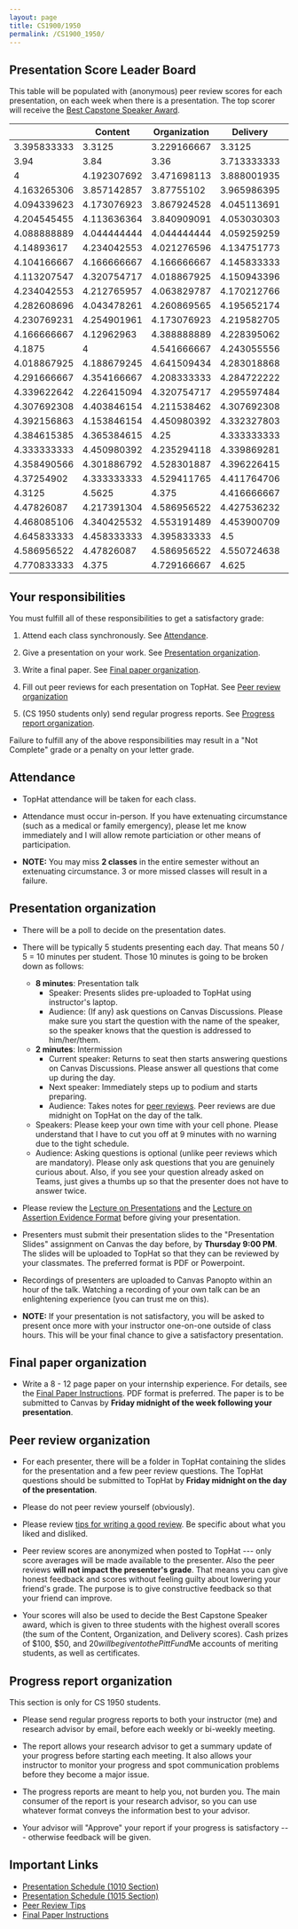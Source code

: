```yaml
---
layout: page
title: CS1900/1950
permalink: /CS1900_1950/
---
```


## Presentation Score Leader Board

This table will be populated with (anonymous) peer review scores for each
presentation, on each week when there is a presentation.  The top scorer
will receive the [Best Capstone Speaker Award](#peer-review-organization).



|         | Content | Organization | Delivery | Overall |
|---------|---------|--------------|----------|---------|
| 3.395833333 | 3.3125 | 3.229166667 | 3.3125 |
| 3.94 | 3.84 | 3.36 | 3.713333333 |
| 4 | 4.192307692 | 3.471698113 | 3.888001935 |
| 4.163265306 | 3.857142857 | 3.87755102 | 3.965986395 |
| 4.094339623 | 4.173076923 | 3.867924528 | 4.045113691 |
| 4.204545455 | 4.113636364 | 3.840909091 | 4.053030303 |
| 4.088888889 | 4.044444444 | 4.044444444 | 4.059259259 |
| 4.14893617 | 4.234042553 | 4.021276596 | 4.134751773 |
| 4.104166667 | 4.166666667 | 4.166666667 | 4.145833333 |
| 4.113207547 | 4.320754717 | 4.018867925 | 4.150943396 |
| 4.234042553 | 4.212765957 | 4.063829787 | 4.170212766 |
| 4.282608696 | 4.043478261 | 4.260869565 | 4.195652174 |
| 4.230769231 | 4.254901961 | 4.173076923 | 4.219582705 |
| 4.166666667 | 4.12962963 | 4.388888889 | 4.228395062 |
| 4.1875 | 4 | 4.541666667 | 4.243055556 |
| 4.018867925 | 4.188679245 | 4.641509434 | 4.283018868 |
| 4.291666667 | 4.354166667 | 4.208333333 | 4.284722222 |
| 4.339622642 | 4.226415094 | 4.320754717 | 4.295597484 |
| 4.307692308 | 4.403846154 | 4.211538462 | 4.307692308 |
| 4.392156863 | 4.153846154 | 4.450980392 | 4.332327803 |
| 4.384615385 | 4.365384615 | 4.25 | 4.333333333 |
| 4.333333333 | 4.450980392 | 4.235294118 | 4.339869281 |
| 4.358490566 | 4.301886792 | 4.528301887 | 4.396226415 |
| 4.37254902 | 4.333333333 | 4.529411765 | 4.411764706 |
| 4.3125 | 4.5625 | 4.375 | 4.416666667 |
| 4.47826087 | 4.217391304 | 4.586956522 | 4.427536232 |
| 4.468085106 | 4.340425532 | 4.553191489 | 4.453900709 |
| 4.645833333 | 4.458333333 | 4.395833333 | 4.5 |
| 4.586956522 | 4.47826087 | 4.586956522 | 4.550724638 |
| 4.770833333 | 4.375 | 4.729166667 | 4.625 |



## Your responsibilities

You must fulfill all of these responsibilities to get a satisfactory grade:

1. Attend each class synchronously.  See [Attendance](#attendance).

1. Give a presentation on your work.  See [Presentation organization](#presentation-organization).

1. Write a final paper.  See [Final paper organization](#final-paper-organization).

1. Fill out peer reviews for each presentation on TopHat.  See [Peer review organization](#peer-review-organization)

1. (CS 1950 students only) send regular progress reports.  See [Progress report organization](#progress-report-organization).

Failure to fulfill any of the above responsibilities may result in a "Not
Complete" grade or a penalty on your letter grade.

## Attendance

* TopHat attendance will be taken for each class.

* Attendance must occur in-person.  If you have extenuating circumstance
  (such as a medical or family emergency), please let me know immediately
and I will allow remote particiation or other means of participation.

* **NOTE:** You may miss **2 classes** in the entire semester without an
  extenuating circumstance.  3 or more missed classes will result in a
failure.


## Presentation organization

* There will be a poll to decide on the presentation dates.

* There will be typically 5 students presenting each day.  That means 50 / 5 =
  10 minutes per student.  Those 10 minutes is going to be broken down as
follows:
  * **8 minutes**: Presentation talk
    * Speaker: Presents slides pre-uploaded to TopHat using instructor's
      laptop.
    * Audience: (If any) ask questions on Canvas Discussions.  Please make sure you start the question with the name of the speaker, so the speaker knows that the question is addressed to him/her/them.
  * **2 minutes**: Intermission
    * Current speaker: Returns to seat then starts answering questions on
      Canvas Discussions.  Please answer all questions that come up during the day.
    * Next speaker: Immediately steps up to podium and starts preparing.
    * Audience: Takes notes for [peer reviews](#peer-review-organization).
      Peer reviews are due midnight on TopHat on the day of the talk.
  * Speakers: Please keep your own time with your cell phone.  Please
    understand that I have to cut you off at 9 minutes with no warning due to
the tight schedule.
  * Audience: Asking questions is optional (unlike peer reviews which are
    mandatory).  Please only ask questions that you are genuinely curious
about.  Also, if you see your question already asked on Teams, just gives a
thumbs up so that the presenter does not have to answer twice.  

* Please review the [Lecture on Presentations]({{site.baseurl}}/internships/pdfs/lecture-on-presentations-internship.pdf) and the [Lecture on
  Assertion Evidence Format]({{site.baseurl}}/internships/pdfs/lecture-on-assertion-evidence-format.pdf) before giving your presentation.  

* Presenters must submit their presentation slides to the "Presentation Slides"
  assignment on Canvas the day before, by **Thursday 9:00 PM**.  The slides
will be uploaded to TopHat so that they can be reviewed by your classmates.
The preferred format is PDF or Powerpoint.  

* Recordings of presenters are uploaded to Canvas Panopto within an hour of the
  talk.  Watching a recording of your own talk can be an enlightening
experience (you can trust me on this).

* **NOTE:** If your presentation is not satisfactory, you will be asked to
  present once more with your instructor one-on-one outside of class hours.
This will be your final chance to give a satisfactory presentation.

## Final paper organization

* Write a 8 - 12 page paper on your internship experience.  For details, see the
[Final Paper Instructions]({{site.baseurl}}/final_paper).  PDF format is
preferred.  The paper is to be submitted to Canvas by **Friday midnight 
of the week following your presentation**.

## Peer review organization

* For each presenter, there will be a folder in TopHat containing the slides
  for the presentation and a few peer review questions.  The TopHat questions
should be submitted to TopHat by **Friday midnight on the day of the
presentation**.

* Please do not peer review yourself (obviously).

* Please review [tips for writing a good review]({{site.baseurl}}/review_tips).
  Be specific about what you liked and disliked.

* Peer review scores are anonymized when posted to TopHat --- only score
  averages will be made available to the presenter.  Also the peer reviews
**will not impact the presenter's grade**.  That means you can give honest
feedback and scores without feeling guilty about lowering your friend's
grade.  The purpose is to give constructive feedback so that your friend can
improve.  

* Your scores will also be used to decide the Best Capstone Speaker award,
which is given to three students with the highest overall scores (the sum of
the Content, Organization, and Delivery scores).  Cash prizes of $100, $50,
and $20 will be given to the PittFund$Me accounts of meriting students, as
well as certificates.

## Progress report organization

This section is only for CS 1950 students.

* Please send regular progress reports to both your instructor (me) and
  research advisor by email, before each weekly or bi-weekly meeting.  

* The report allows your research advisor to get a summary update of your
  progress before starting each meeting.  It also allows your instructor to
monitor your progress and spot communication problems before they become a
major issue.  

* The progress reports are meant to help you, not burden you.  The main
  consumer of the report is your research advisor, so you can use whatever
format conveys the information best to your advisor.

* Your advisor will "Approve" your report if your progress is satisfactory ---
  otherwise feedback will be given.

## Important Links

* [Presentation Schedule (1010 Section)]({{site.baseurl}}/internship_presentation_schedule_1010)
* [Presentation Schedule (1015 Section)]({{site.baseurl}}/internship_presentation_schedule_1015)
* [Peer Review Tips]({{site.baseurl}}/review_tips)
* [Final Paper Instructions]({{site.baseurl}}/final_paper)
